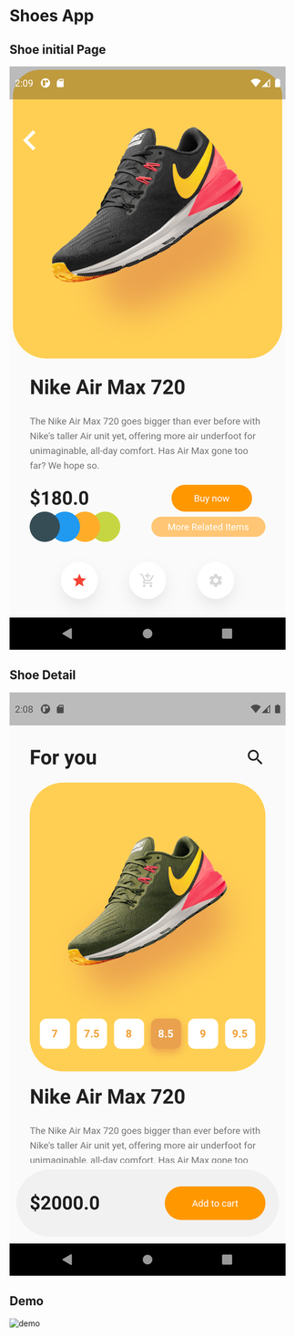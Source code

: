 # Shoes App

## Shoe initial Page

![init](https://raw.githubusercontent.com/velascoandres/shoes_app/main/screenshots/init.png)


## Shoe Detail

![detail](https://raw.githubusercontent.com/velascoandres/shoes_app/main/screenshots/detail.png)


## Demo


![demo](https://raw.githubusercontent.com/velascoandres/shoes_app/main/demo/demo.gif)

